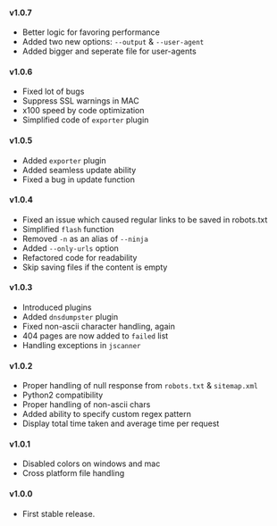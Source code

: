 #### v1.0.7
- Better logic for favoring performance
- Added two new options: `--output` & `--user-agent`
- Added bigger and seperate file for user-agents

#### v1.0.6
- Fixed lot of bugs
- Suppress SSL warnings in MAC
- x100 speed by code optimization
- Simplified code of `exporter` plugin

#### v1.0.5
- Added `exporter` plugin
- Added seamless update ability
- Fixed a bug in update function

#### v1.0.4
- Fixed an issue which caused regular links to be saved in robots.txt
- Simplified `flash` function
- Removed `-n` as an alias of `--ninja`
- Added `--only-urls` option
- Refactored code for readability
- Skip saving files if the content is empty

#### v1.0.3
- Introduced plugins
- Added `dnsdumpster` plugin
- Fixed non-ascii character handling, again
- 404 pages are now added to `failed` list
- Handling exceptions in `jscanner`

#### v1.0.2
- Proper handling of null response from `robots.txt` & `sitemap.xml`
- Python2 compatibility
- Proper handling of non-ascii chars
- Added ability to specify custom regex pattern
- Display total time taken and average time per request

#### v1.0.1
- Disabled colors on windows and mac
- Cross platform file handling

#### v1.0.0
- First stable release.
